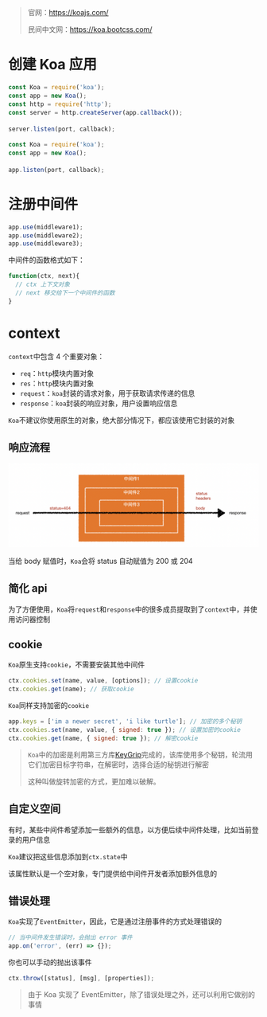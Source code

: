 > 官网：https://koajs.com/
>
> 民间中文网：https://koa.bootcss.com/

# 创建 Koa 应用

```js
const Koa = require('koa');
const app = new Koa();
const http = require('http');
const server = http.createServer(app.callback());

server.listen(port, callback);
```

```js
const Koa = require('koa');
const app = new Koa();

app.listen(port, callback);
```

# 注册中间件

```js
app.use(middleware1);
app.use(middleware2);
app.use(middleware3);
```

中间件的函数格式如下：

```js
function(ctx, next){
  // ctx 上下文对象
  // next 移交给下一个中间件的函数
}
```

# context

`context`中包含 4 个重要对象：

- `req`：`http`模块内置对象
- `res`：`http`模块内置对象
- `request`：`koa`封装的请求对象，用于获取请求传递的信息
- `response`：`koa`封装的响应对象，用户设置响应信息

`Koa`不建议你使用原生的对象，绝大部分情况下，都应该使用它封装的对象

## 响应流程

![image-20200616112945546](KoaApi.assets/image-20200616112945546.png)

当给 body 赋值时，`Koa`会将 status 自动赋值为 200 或 204

## 简化 api

为了方便使用，`Koa`将`request`和`response`中的很多成员提取到了`context`中，并使用访问器控制

## cookie

`Koa`原生支持`cookie`，不需要安装其他中间件

```js
ctx.cookies.set(name, value, [options]); // 设置cookie
ctx.cookies.get(name); // 获取cookie
```

`Koa`同样支持加密的`cookie`

```js
app.keys = ['im a newer secret', 'i like turtle']; // 加密的多个秘钥
ctx.cookies.set(name, value, { signed: true }); // 设置加密的cookie
ctx.cookies.get(name, { signed: true }); // 解密cookie
```

> `Koa`中的加密是利用第三方库[KeyGrip](https://github.com/jed/keygrip)完成的，该库使用多个秘钥，轮流用它们加密目标字符串，在解密时，选择合适的秘钥进行解密
>
> 这种叫做旋转加密的方式，更加难以破解。

## 自定义空间

有时，某些中间件希望添加一些额外的信息，以方便后续中间件处理，比如当前登录的用户信息

`Koa`建议把这些信息添加到`ctx.state`中

该属性默认是一个空对象，专门提供给中间件开发者添加额外信息的

## 错误处理

`Koa`实现了`EventEmitter`，因此，它是通过注册事件的方式处理错误的

```js
// 当中间件发生错误时，会抛出 error 事件
app.on('error', (err) => {});
```

你也可以手动的抛出该事件

```js
ctx.throw([status], [msg], [properties]);
```

> 由于 Koa 实现了 EventEmitter，除了错误处理之外，还可以利用它做别的事情
